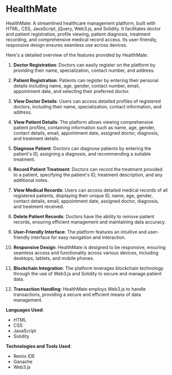 # HealthMate
HealthMate: A streamlined healthcare management platform, built with HTML, CSS, JavaScript, jQuery, Web3.js, and Solidity. It facilitates doctor and patient registration, profile viewing, patient diagnosis, treatment recording, and comprehensive medical record access. Its user-friendly, responsive design ensures seamless use across devices.

Here's a detailed overview of the features provided by HealthMate:

1. **Doctor Registration**: Doctors can easily register on the platform by providing their name, specialization, contact number, and address.

2. **Patient Registration**: Patients can register by entering their personal details including name, age, gender, contact number, email, appointment date, and selecting their preferred doctor.

3. **View Doctor Details**: Users can access detailed profiles of registered doctors, including their name, specialization, contact information, and address.

4. **View Patient Details**: The platform allows viewing comprehensive patient profiles, containing information such as name, age, gender, contact details, email, appointment date, assigned doctor, diagnosis, and treatment details.

5. **Diagnose Patient**: Doctors can diagnose patients by entering the patient's ID, assigning a diagnosis, and recommending a suitable treatment.

6. **Record Patient Treatment**: Doctors can record the treatment provided to a patient, specifying the patient's ID, treatment description, and any additional notes.

7. **View Medical Records**: Users can access detailed medical records of all registered patients, displaying their unique ID, name, age, gender, contact details, email, appointment date, assigned doctor, diagnosis, and treatment received.

8. **Delete Patient Records**: Doctors have the ability to remove patient records, ensuring efficient management and maintaining data accuracy.

9. **User-Friendly Interface**: The platform features an intuitive and user-friendly interface for easy navigation and interaction.

10. **Responsive Design**: HealthMate is designed to be responsive, ensuring seamless access and functionality across various devices, including desktops, tablets, and mobile phones.

11. **Blockchain Integration**: The platform leverages blockchain technology through the use of Web3.js and Solidity to secure and manage patient data.

12. **Transaction Handling**: HealthMate employs Web3.js to handle transactions, providing a secure and efficient means of data management.


**Languages Used**:
- HTML
- CSS
- JavaScript
- Solidity

**Technologies and Tools Used**:
- Remix IDE
- Ganache
- Web3.js


